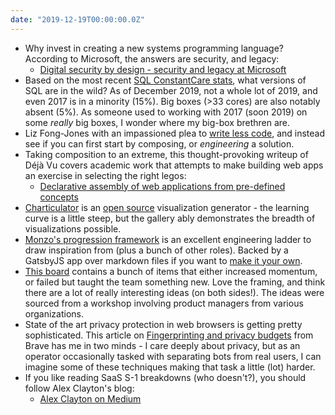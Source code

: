 ```yaml
---
date: "2019-12-19T00:00:00.0Z"
---
```


- Why invest in creating a new systems programming language? According to Microsoft, the answers are security, and legacy:
  - [Digital security by design - security and legacy at Microsoft]
- Based on the most recent [SQL ConstantCare stats], what versions of SQL are in the wild? As of December 2019, not a whole lot of 2019, and even 2017 is in a minority (15%).  Big boxes (>33 cores) are also notably absent (5%).  As someone used to working with 2017 (soon 2019) on some _really_ big boxes, I wonder where my big-box brethren are.
- Liz Fong-Jones with an impassioned plea to [write less code], and instead see if you can first start by composing, or _engineering_ a solution.
- Taking composition to an extreme, this thought-provoking writeup of Déjà Vu covers academic work that attempts to make building web apps an exercise in selecting the right legos:
  - [Declarative assembly of web applications from pre-defined concepts]
- [Charticulator] is an [open source][Charticulator on GitHub] visualization generator - the learning curve is a little steep, but the gallery ably demonstrates the breadth of visualizations possible.
- [Monzo's progression framework] is an excellent engineering ladder to draw inspiration from (plus a bunch of other roles).  Backed by a GatsbyJS app over markdown files if you want to [make it your own].
- [This board] contains a bunch of items that either increased momentum, or failed but taught the team something new.  Love the framing, and think there are a lot of really interesting ideas (on both sides!).  The ideas were sourced from a workshop involving product managers from various organizations.
- State of the art privacy protection in web browsers is getting pretty sophisticated. This article on [Fingerprinting and privacy budgets] from Brave has me in two minds - I care deeply about privacy, but as an operator occasionally tasked with separating bots from real users, I can imagine some of these techniques making that task a little (lot) harder.
- If you like reading SaaS S-1 breakdowns (who doesn't?), you should follow Alex Clayton's blog:
  - [Alex Clayton on Medium]

[digital security by design - security and legacy at microsoft]: https://www.slideshare.net/KTNUK/digital-security-by-design-security-and-legacy-at-microsoft-matthew-parkinson-microsoft
[SQL ConstantCare stats]: https://www.brentozar.com/archive/2019/12/sql-constantcare-population-report-fall-2019/
[write less code]: https://increment.com/teams/code-less-engineer-more/
[Declarative assembly of web applications from pre-defined concepts]: https://blog.acolyer.org/2019/12/04/declarative-assembly-of-web-applications-from-pre-defined-concepts/
[Charticulator]: https://charticulator.com/
[Charticulator on GitHub]: https://github.com/Microsoft/charticulator
[Monzo's progression framework]: https://progression.monzo.com/
[make it your own]: https://github.com/monzo/progression-framework
[this board]: https://miro.com/app/board/o9J_kvmVxh8=/
[Fingerprinting and privacy budgets]: https://brave.com/brave-fingerprinting-and-privacy-budgets/
[Alex Clayton on Medium]: https://medium.com/@alexfclayton
